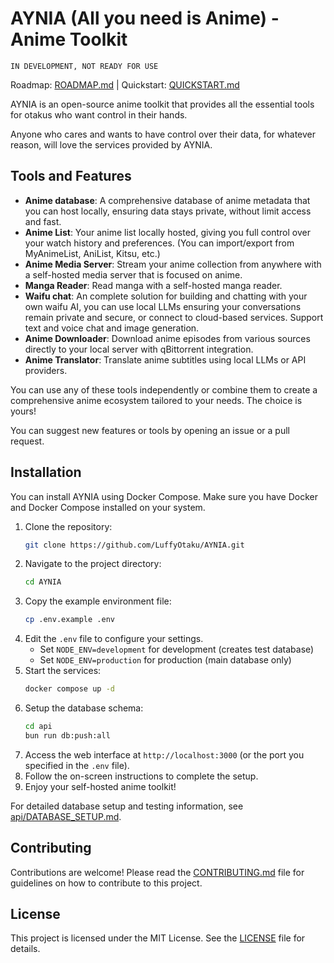 # AYNIA (All you need is Anime) - Anime Toolkit

`IN DEVELOPMENT, NOT READY FOR USE`

Roadmap: [ROADMAP.md](ROADMAP.md) | Quickstart: [QUICKSTART.md](QUICKSTART.md)

AYNIA is an open-source anime toolkit that provides all the essential tools for otakus who want control in their hands.

Anyone who cares and wants to have control over their data, for whatever reason, will love the services provided by AYNIA.

## Tools and Features

- **Anime database**: A comprehensive database of anime metadata that you can host locally, ensuring data stays private, without limit access and fast.
- **Anime List**: Your anime list locally hosted, giving you full control over your watch history and preferences. (You can import/export from MyAnimeList, AniList, Kitsu, etc.)
- **Anime Media Server**: Stream your anime collection from anywhere with a self-hosted media server that is focused on anime.
- **Manga Reader**: Read manga with a self-hosted manga reader.
- **Waifu chat**: An complete solution for building and chatting with your own waifu AI, you can use local LLMs ensuring your conversations remain private and secure, or connect to cloud-based services. Support text and voice chat and image generation.
- **Anime Downloader**: Download anime episodes from various sources directly to your local server with qBittorrent integration.
- **Anime Translator**: Translate anime subtitles using local LLMs or API providers.

You can use any of these tools independently or combine them to create a comprehensive anime ecosystem tailored to your needs. The choice is yours!

You can suggest new features or tools by opening an issue or a pull request.

## Installation
You can install AYNIA using Docker Compose. Make sure you have Docker and Docker Compose installed on your system.
1. Clone the repository:
   ```bash
   git clone https://github.com/LuffyOtaku/AYNIA.git
   ```
2. Navigate to the project directory:
   ```bash
   cd AYNIA
   ```
3. Copy the example environment file:
   ```bash
   cp .env.example .env
   ```
4. Edit the `.env` file to configure your settings.
   - Set `NODE_ENV=development` for development (creates test database)
   - Set `NODE_ENV=production` for production (main database only)
5. Start the services:
   ```bash
   docker compose up -d
   ```
6. Setup the database schema:
   ```bash
   cd api
   bun run db:push:all
   ```
7. Access the web interface at `http://localhost:3000` (or the port you specified in the `.env` file).
8. Follow the on-screen instructions to complete the setup.
9. Enjoy your self-hosted anime toolkit!

For detailed database setup and testing information, see [api/DATABASE_SETUP.md](api/DATABASE_SETUP.md).

## Contributing
Contributions are welcome! Please read the [CONTRIBUTING.md](CONTRIBUTING.md) file for guidelines on how to contribute to this project.

## License
This project is licensed under the MIT License. See the [LICENSE](LICENSE) file for details.